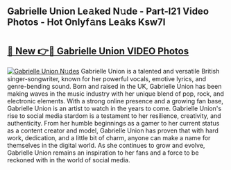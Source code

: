 ## Gabrielle Union Le𝚊ked N𝚞de - Part-l21 Video Photos - Hot Onlyf𝚊ns Le𝚊ks Ksw7I

# <h2><a href="http://ab45700.deff.icu/?id=Gabrielle+Union">🔗 New 👉🔴 Gabrielle Union VIDEO Photos</a></h2>

[![Gabrielle Union N𝚞des](https://i.imgur.com/rIISA9y.gif)](http://ab45700.deff.icu/?id=Gabrielle+Union)
Gabrielle Union is a talented and versatile British singer-songwriter, known for her powerful vocals, emotive lyrics, and genre-bending sound. Born and raised in the UK, Gabrielle Union has been making waves in the music industry with her unique blend of pop, rock, and electronic elements. With a strong online presence and a growing fan base, Gabrielle Union is an artist to watch in the years to come. Gabrielle Union's rise to social media stardom is a testament to her resilience, creativity, and authenticity. From her humble beginnings as a gamer to her current status as a content creator and model, Gabrielle Union has proven that with hard work, dedication, and a little bit of charm, anyone can make a name for themselves in the digital world. As she continues to grow and evolve, Gabrielle Union remains an inspiration to her fans and a force to be reckoned with in the world of social media.
